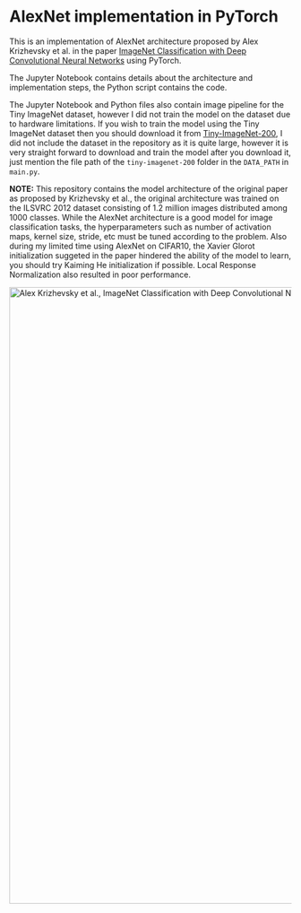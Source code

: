 # AlexNet implementation in PyTorch


This is an implementation of AlexNet architecture proposed by Alex Krizhevsky et al. in the paper [ImageNet Classification with Deep Convolutional Neural Networks](https://papers.nips.cc/paper/4824-imagenet-classification-with-deep-convolutional-neural-networks.pdf) using PyTorch.

The Jupyter Notebook contains details about the architecture and implementation steps, the Python script contains the code.

The Jupyter Notebook and Python files also contain image pipeline for the Tiny ImageNet dataset, however I did not train the model on the dataset due to hardware limitations. If you wish to train the model using the Tiny ImageNet dataset then you should download it from [Tiny-ImageNet-200](http://cs231n.stanford.edu/tiny-imagenet-200.zip), I did not include the dataset in the repository as it is quite large, however it is very straight forward to download and train the model after you download it, just mention the file path of the `tiny-imagenet-200` folder in the `DATA_PATH` in `main.py`.


**NOTE:** This repository contains the model architecture of the original paper as proposed by Krizhevsky et al., the original architecture was trained on the ILSVRC 2012 dataset consisting of 1.2 million images distributed among 1000 classes. While the AlexNet architecture is a good model for image classification tasks, the hyperparameters such as number of activation maps, kernel size, stride, etc must be tuned according to the problem. Also during my limited time using AlexNet on CIFAR10, the Xavier Glorot initialization suggeted in the paper hindered the ability of the model to learn, you should try Kaiming He initialization if possible. Local Response Normalization also resulted in poor performance.


<div>
<img src="https://cdn.discordapp.com/attachments/418819379174572043/1079767102631723049/alexnet.png" width="1100" alt = "Alex Krizhevsky et al., ImageNet Classification with Deep Convolutional Neural Networks">
</div>
